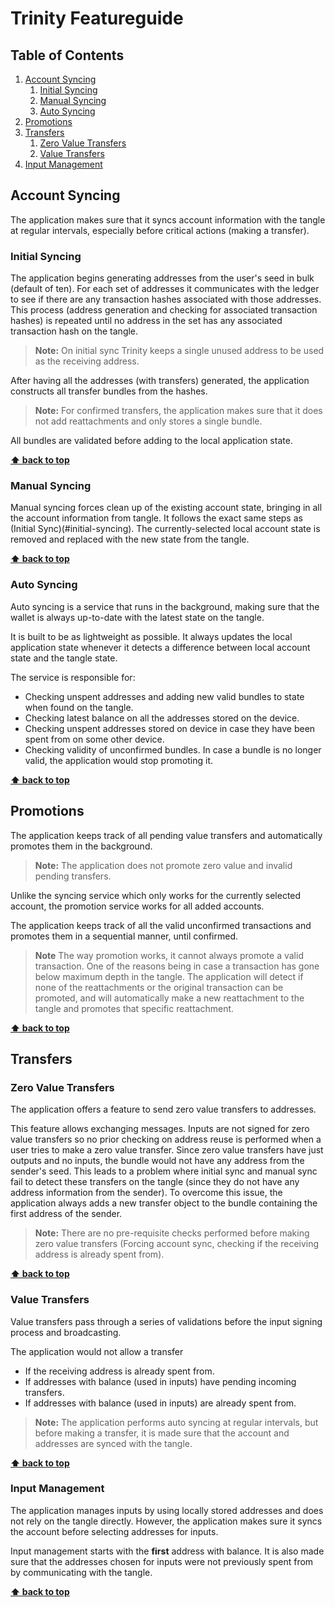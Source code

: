 # Trinity Featureguide

## Table of Contents

  1. [Account Syncing](#account-syncing)
      1. [Initial Syncing](#initial-syncing)
      1. [Manual Syncing](#manual-syncing)
      1. [Auto Syncing](#auto-syncing)
  1. [Promotions](#promotions)
  1. [Transfers](#transfers)
      1. [Zero Value Transfers](#zero-value-transfers)
      1. [Value Transfers](#value-transfers)
  1. [Input Management](#input-management)

## Account Syncing

The application makes sure that it syncs account information with the tangle at regular intervals, especially before critical actions (making a transfer).

### Initial Syncing

The application begins generating addresses from the user's seed in bulk (default of ten). For each set of addresses it communicates with the ledger
to see if there are any transaction hashes associated with those addresses. This process (address generation and checking for associated transaction hashes) is repeated until no address in the set has any associated transaction hash on the tangle.

> **Note:** On initial sync Trinity keeps a single unused address to be used as the receiving address.

After having all the addresses (with transfers) generated, the application constructs all transfer bundles from the hashes. 

> **Note:** For confirmed transfers, the application makes sure that it does not add reattachments and only stores a single bundle.
 
 All bundles are validated before adding to the local application state.

**[⬆ back to top](#table-of-contents)**

### Manual Syncing

Manual syncing forces clean up of the existing account state, bringing in all the account information from tangle.
It follows the exact same steps as (Initial Sync)(#initial-syncing). The currently-selected local account state is removed and replaced with the new state from the tangle.

**[⬆ back to top](#table-of-contents)**

### Auto Syncing

Auto syncing is a service that runs in the background, making sure that the wallet is always up-to-date with the latest state on the tangle.

It is built to be as lightweight as possible. It always updates the local application state whenever it detects a difference between local account state and the tangle state.

The service is responsible for:

- Checking unspent addresses and adding new valid bundles to state when found on the tangle.
- Checking latest balance on all the addresses stored on the device.
- Checking unspent addresses stored on device in case they have been spent from on some other device. 
- Checking validity of unconfirmed bundles. In case a bundle is no longer valid, the application would stop promoting it.

**[⬆ back to top](#table-of-contents)**

## Promotions

The application keeps track of all pending value transfers and automatically promotes them in the background.

> **Note:** The application does not promote zero value and invalid pending transfers.

Unlike the syncing service which only works for the currently selected account, the promotion service works for all added accounts.

The application keeps track of all the valid unconfirmed transactions and promotes them in a sequential manner, until confirmed.

> **Note** The way promotion works, it cannot always promote a valid transaction. One of the reasons being in case a transaction has gone below maximum depth in the tangle. The application will detect if none of the reattachments or the original transaction can be promoted, and will automatically make a new reattachment to the tangle and promotes that specific reattachment.

**[⬆ back to top](#table-of-contents)**

## Transfers

### Zero Value Transfers

The application offers a feature to send zero value transfers to addresses.

This feature allows exchanging messages. Inputs are not signed for zero value transfers so no prior checking on address reuse is performed when a user tries to make a zero value transfer.
Since zero value transfers have just outputs and no inputs, the bundle would not have any address from the sender's seed. 
This leads to a problem where initial sync and manual sync fail to detect these transfers on the tangle (since they do not have any address information from the sender).
To overcome this issue, the application always adds a new transfer object to the bundle containing the first address of the sender.    

> **Note:** There are no pre-requisite checks performed before making zero value transfers (Forcing account sync, checking if the receiving address is already spent from).

**[⬆ back to top](#table-of-contents)**

### Value Transfers

Value transfers pass through a series of validations before the input signing process and broadcasting.

The application would not allow a transfer 
- If the receiving address is already spent from.
- If addresses with balance (used in inputs) have pending incoming transfers.
- If addresses with balance (used in inputs) are already spent from.

> **Note:** The application performs auto syncing at regular intervals, but before making a transfer, it is made sure that the account and addresses are synced with the tangle.


**[⬆ back to top](#table-of-contents)**

### Input Management

The application manages inputs by using locally stored addresses and does not rely on the tangle directly.
However, the application makes sure it syncs the account before selecting addresses for inputs.

Input management starts with the **first** address with balance.
It is also made sure that the addresses chosen for inputs were not previously spent from by communicating with the tangle.

**[⬆ back to top](#table-of-contents)**
